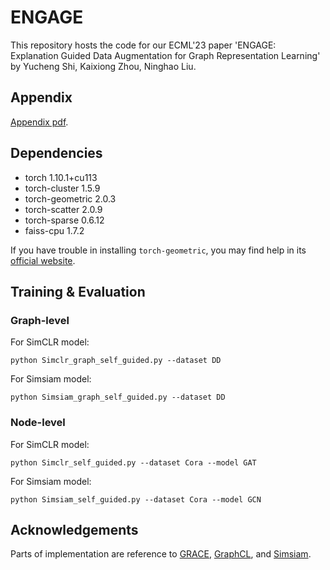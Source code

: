 # ENGAGE
This repository hosts the code for our ECML'23 paper 'ENGAGE: Explanation Guided Data Augmentation for Graph Representation Learning' by Yucheng Shi, Kaixiong Zhou, Ninghao Liu.

## Appendix

[Appendix pdf](https://pytorch-geometric.readthedocs.io/en/latest/notes/installation.html).


## Dependencies
* torch 1.10.1+cu113 
* torch-cluster 1.5.9 
* torch-geometric 2.0.3 
* torch-scatter 2.0.9
* torch-sparse 0.6.12
* faiss-cpu 1.7.2

If you have trouble in installing `torch-geometric`, you may find help in its [official website](https://pytorch-geometric.readthedocs.io/en/latest/notes/installation.html).

## Training & Evaluation
### Graph-level
For SimCLR model:
```
python Simclr_graph_self_guided.py --dataset DD
```
For Simsiam model:
```
python Simsiam_graph_self_guided.py --dataset DD
```
### Node-level
For SimCLR model:
```
python Simclr_self_guided.py --dataset Cora --model GAT
```
For Simsiam model:
```
python Simsiam_self_guided.py --dataset Cora --model GCN
```
## Acknowledgements
Parts of implementation are reference to [GRACE](https://github.com/CRIPAC-DIG/GRACE), [GraphCL](https://github.com/Shen-Lab/GraphCL), and [Simsiam](https://github.com/PatrickHua/SimSiam).
